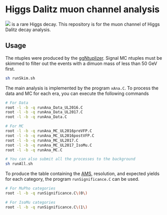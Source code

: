 # Higgs Dalitz muon channel analysis
<img src="https://render.githubusercontent.com/render/math?math=H\rightarrow\gamma^*\gamma\rightarrow ll\gamma"> is a rare Higgs decay. This repository is for the muon channel of Higgs Dalitz decay analysis. 

## Usage
The ntuples were produced by the [ggNtuplizer](https://github.com/cmkuo/ggAnalysis/tree/106X). Signal MC ntuples must be skimmed to filter out the events with a dimuon mass of less than 50 GeV first. 
```bash
sh runSkim.sh
```

The main analysis is implemented by the program `xAna.C`. To process the data and MC for each era, you can execute the following commands
```bash
# For Data
root -l -b -q runAna_Data_UL2016.C
root -l -b -q runAna_Data_UL2017.C
root -l -b -q runAna_Data.C

# For MC
root -l -b -q runAna_MC_UL2016preVFP.C
root -l -b -q runAna_MC_UL2016postVFP.C
root -l -b -q runAna_MC_UL2017.C 
root -l -b -q runAna_MC_UL2017_IsoMu.C 
root -l -b -q runAna_MC.C

# You can also submit all the processes to the background 
sh runAll.sh
```

To produce the table containing the [AMS](https://www.pp.rhul.ac.uk/~cowan/stat/medsig/medsigNote.pdf), resolution, and expected yields for each category, the program `runSignificance.C` can be used.
```bash
# For MuPho categories
root -l -b -q runSignificance.C\(0\)

# For IsoMu categories
root -l -b -q runSignificance.C\(1\)
```

